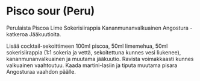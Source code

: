# Pisco sour (Peru)

Perulaista Piscoa
Lime
Sokerisiirappia
Kananmunanvalkuainen
Angostura -katkeroa
Jääkuutioita.

Lisää cocktail-sekoittimeen 100ml piscoa, 50ml limemehua, 50ml sokerisiirappia (1:1 sokeria ja vettä, sekoitettuna kunnes vesi liukenee), kananmunanvalkuainen ja muutama jääkuutio. Ravista voimakkaasti kunnes valkuainen vaahtoutuu. Kaada martini-lasiin ja tiputa muutama pisara Angosturaa vaahdon päälle.